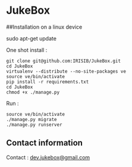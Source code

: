 # JukeBox

##Installation on a linux device

sudo apt-get update

One shot install :

```shell
git clone git@github.com:IRISIB/JukeBox.git
cd JukeBox
virtualenv --distribute --no-site-packages ve
source ve/bin/activate
pip install -r requirements.txt
cd JukeBox
chmod +x ./manage.py
```

Run :

```shell
source ve/bin/activate 
./manage.py migrate
./manage.py runserver
```


## Contact information

Contact : dev.jukebox@gmail.com
